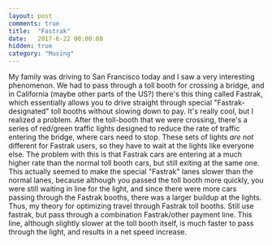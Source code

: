 ```yaml
---
layout: post
comments: true
title:  "Fastrak"
date:   2017-6-22 00:00:00
hidden: true
category: "Musing"
---
```


My family was driving to San Francisco today and I saw a very interesting phenomenon. We had to pass through a toll booth for crossing a bridge, and in California (maybe other parts of the US?) there's this thing called Fastrak, which essentially allows you to drive straight through special "Fastrak-designated" toll booths without slowing down to pay. It's really cool, but I realized a problem. After the toll-booth that we were crossing, there's a series of red/green traffic lights designed to reduce the rate of traffic entering the bridge, where cars need to stop. These sets of lights _are not_ different for Fastrak users, so they have to wait at the lights like everyone else. The problem with this is that Fastrak cars are entering at a much higher rate than the normal toll booth cars, but still exiting at the same one. This actually seemed to make the special "Fastrak" lanes slower than the normal lanes, because although you passed the toll booth more quickly, you were still waiting in line for the light, and since there were more cars passing through the Fastrak booths, there was a larger buildup at the lights. Thus, my theory for optimizing travel through Fastrak toll booths. Still use fastrak, but pass through a combination Fastrak/other payment line. This line, although slightly slower at the toll booth itself, is much faster to pass through the light, and results in a net speed increase.
